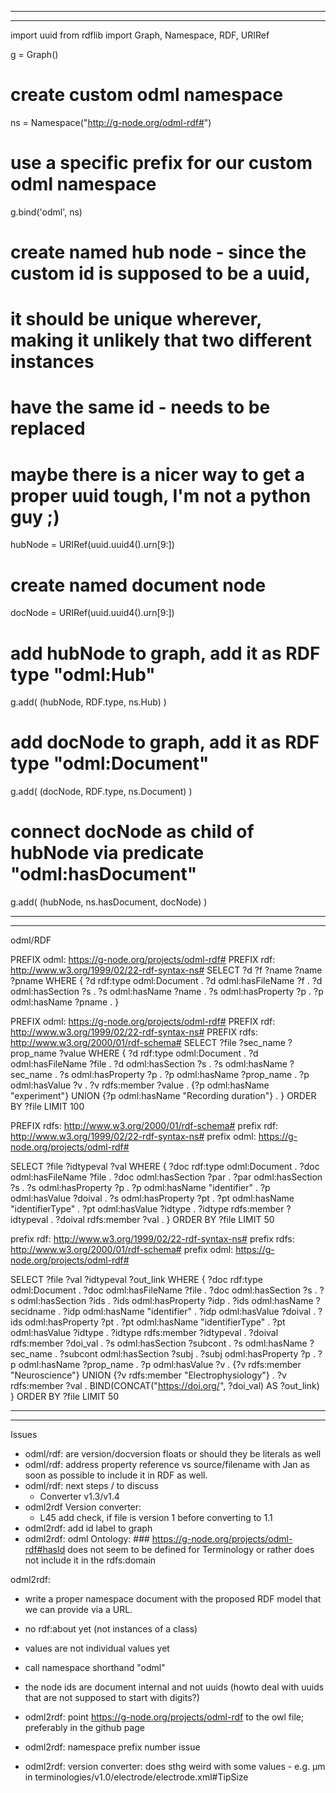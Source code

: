 ------------------------------------------------------------------------------------------

------------------------------------------------------------------------------------------

import uuid
from rdflib import Graph, Namespace, RDF, URIRef

g = Graph()

# create custom odml namespace
ns = Namespace("http://g-node.org/odml-rdf#")

# use a specific prefix for our custom odml namespace
g.bind('odml', ns)

# create named hub node - since the custom id is supposed to be a uuid,
# it should be unique wherever, making it unlikely that two different instances 
# have the same id - needs to be replaced 
# maybe there is a nicer way to get a proper uuid tough, I'm not a python guy ;)
hubNode = URIRef(uuid.uuid4().urn[9:])

# create named document node
docNode = URIRef(uuid.uuid4().urn[9:])

# add hubNode to graph, add it as RDF type "odml:Hub"
g.add( (hubNode, RDF.type, ns.Hub) )

# add docNode to graph, add it as RDF type "odml:Document"
g.add( (docNode, RDF.type, ns.Document) )

# connect docNode as child of hubNode via predicate "odml:hasDocument"
g.add( (hubNode, ns.hasDocument, docNode) )

------------------------------------------------------------------------------------------

------------------------------------------------------------------------------------------

odml/RDF

PREFIX odml: <https://g-node.org/projects/odml-rdf#>
PREFIX rdf: <http://www.w3.org/1999/02/22-rdf-syntax-ns#>
SELECT ?d ?f ?name ?name ?pname
WHERE {
    ?d rdf:type odml:Document .
    ?d odml:hasFileName ?f .
    ?d odml:hasSection ?s .
    ?s odml:hasName ?name .
    ?s odml:hasProperty ?p .
    ?p odml:hasName ?pname .
}



PREFIX odml: <https://g-node.org/projects/odml-rdf#>
PREFIX rdf: <http://www.w3.org/1999/02/22-rdf-syntax-ns#>
PREFIX rdfs: <http://www.w3.org/2000/01/rdf-schema#>
SELECT ?file ?sec_name ?prop_name ?value
WHERE {
    ?d rdf:type odml:Document .
    ?d odml:hasFileName ?file .
    ?d odml:hasSection ?s .
    ?s odml:hasName ?sec_name .
    ?s odml:hasProperty ?p .
    ?p odml:hasName ?prop_name .
    ?p odml:hasValue ?v .
    ?v rdfs:member ?value .
    {?p odml:hasName "experiment"} UNION {?p odml:hasName "Recording duration"} .
}
ORDER BY ?file
LIMIT 100


PREFIX rdfs: <http://www.w3.org/2000/01/rdf-schema#>
prefix rdf: <http://www.w3.org/1999/02/22-rdf-syntax-ns#>
prefix odml: <https://g-node.org/projects/odml-rdf#>

SELECT ?file ?idtypeval ?val
WHERE {
  ?doc rdf:type odml:Document .
  ?doc odml:hasFileName ?file .
  ?doc odml:hasSection ?par .
  ?par odml:hasSection ?s .
  ?s odml:hasProperty ?p .
  ?p odml:hasName "identifier" .
  ?p odml:hasValue ?doival .
  ?s odml:hasProperty ?pt .
  ?pt odml:hasName "identifierType" .
  ?pt odml:hasValue ?idtype .
  ?idtype rdfs:member ?idtypeval .
  ?doival rdfs:member ?val .
}
ORDER BY ?file
LIMIT 50

prefix rdf: <http://www.w3.org/1999/02/22-rdf-syntax-ns#>
prefix rdfs: <http://www.w3.org/2000/01/rdf-schema#>
prefix odml: <https://g-node.org/projects/odml-rdf#>

SELECT ?file ?val ?idtypeval ?out_link
WHERE {
  ?doc rdf:type odml:Document .
  ?doc odml:hasFileName ?file .
  ?doc odml:hasSection ?s .
  ?s odml:hasSection ?ids .
  ?ids odml:hasProperty ?idp .
  ?ids odml:hasName ?secidname .
  ?idp odml:hasName "identifier" .
  ?idp odml:hasValue ?doival .
  ?ids odml:hasProperty ?pt .
  ?pt odml:hasName "identifierType" .
  ?pt odml:hasValue ?idtype .
  ?idtype rdfs:member ?idtypeval .
  ?doival rdfs:member ?doi_val .
  ?s odml:hasSection ?subcont .
  ?s odml:hasName ?sec_name .
  ?subcont odml:hasSection ?subj .
  ?subj odml:hasProperty ?p .
  ?p odml:hasName ?prop_name .
  ?p odml:hasValue ?v .
  {?v rdfs:member "Neuroscience"} UNION {?v rdfs:member "Electrophysiology"} .
  ?v rdfs:member ?val .
  BIND(CONCAT("https://doi.org/", ?doi_val) AS ?out_link)
}
ORDER BY ?file
LIMIT 50

------------------------------------------------------------------------------------------

------------------------------------------------------------------------------------------

Issues

- odml/rdf: are version/docversion floats or should they be literals as well
- odml/rdf: address property reference vs source/filename with Jan as soon as possible to include it in 
    RDF as well.
- odml/rdf: next steps / to discuss
    - Converter v1.3/v1.4
- odml2rdf Version converter:
    - L45 add check, if file is version 1 before converting to 1.1
- odml2rdf: add id label to graph
- odml2rdf: odml Ontology: ###  https://g-node.org/projects/odml-rdf#hasId does not seem to be
    defined for Terminology or rather does not include it in the rdfs:domain 

odml2rdf: 

- write a proper namespace document with the proposed RDF model that we can provide via a URL.
- no rdf:about yet (not instances of a class)
- values are not individual values yet
- call namespace shorthand "odml"
- the node ids are document internal and not uuids (howto deal with uuids that are not supposed to start with digits?)

- odml2rdf: point https://g-node.org/projects/odml-rdf to the owl file; preferably in the github page
- odml2rdf: namespace prefix number issue
- odml2rdf: version converter: does sthg weird with some values - e.g. &#956;m in terminologies/v1.0/electrode/electrode.xml#TipSize
